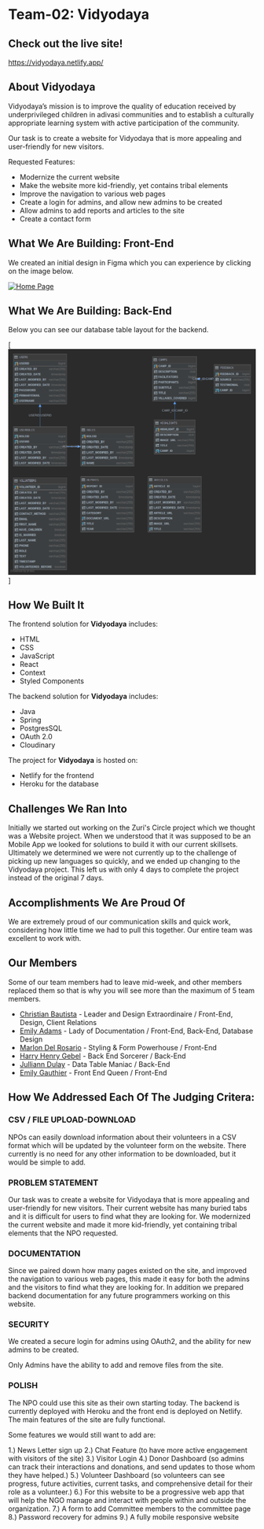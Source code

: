 # Team-02: Vidyodaya

## Check out the live site!

https://vidyodaya.netlify.app/

## About Vidyodaya

Vidyodaya’s mission is to improve the quality of education received by underprivileged children in adivasi communities and to establish a culturally appropriate learning system with active participation of the community.

Our task is to create a website for Vidyodaya that is more appealing and user-friendly for new visitors.

Requested Features:

- Modernize the current website
- Make the website more kid-friendly, yet contains tribal elements
- Improve the navigation to various web pages
- Create a login for admins, and allow new admins to be created
- Allow admins to add reports and articles to the site
- Create a contact form

## What We Are Building: Front-End

We created an initial design in Figma which you can experience by clicking on the image below.

[![Home Page](https://challengepost-s3-challengepost.netdna-ssl.com/photos/production/software_photos/001/294/588/datas/gallery.jpg)](https://www.figma.com/file/8FMdNta6L6CoZy0Z44XeZz/Vidyodaya-Website-Redesign?node-id=1%3A64)

## What We Are Building: Back-End

Below you can see our database table layout for the backend.

[![Database Tables](https://raw.githubusercontent.com/2020-opportunity-hack/Team-02/main/backend/DatabaseSchema.png)]

## How We Built It

The frontend solution for **Vidyodaya** includes:

- HTML
- CSS
- JavaScript
- React
- Context
- Styled Components

The backend solution for **Vidyodaya** includes:

- Java
- Spring
- PostgresSQL
- OAuth 2.0
- Cloudinary

The project for **Vidyodaya** is hosted on:

- Netlify for the frontend
- Heroku for the database

## Challenges We Ran Into

Initially we started out working on the Zuri's Circle project which we
thought was a Website project. When we understood that it was supposed
to be an Mobile App we looked for solutions to build it with our
current skillsets. Ultimately we determined we were not currently up
to the challenge of picking up new languages so quickly, and we ended
up changing to the Vidyodaya project. This left us with only 4 days to
complete the project instead of the original 7 days.

## Accomplishments We Are Proud Of

We are extremely proud of our communication skills and quick work,
considering how little time we had to pull this together. Our entire
team was excellent to work with.

## Our Members

Some of our team members had to leave mid-week, and other members
replaced them so that is why you will see more than the maximum of 5
team members.

- [Christian Bautista](https://www.linkedin.com/in/christianbautista/) - Leader
  and Design Extraordinaire / Front-End, Design, Client Relations
- [Emily Adams](https://www.linkedin.com/in/emilyadamsprofile/) - Lady
  of Documentation / Front-End, Back-End, Database Design
- [Marlon Del Rosario](https://www.linkedin.com/in/mpaolodr/) -
  Styling & Form Powerhouse / Front-End
- [Harry Henry Gebel](https://www.linkedin.com/in/harryhenrygebel/) -
  Back End Sorcerer / Back-End
- [Julliann Dulay](https://www.linkedin.com/in/jullianndulay/) - Data
  Table Maniac / Back-End
- [Emily Gauthier](https://www.linkedin.com/in/emily-gauthier-7013/) -
  Front End Queen / Front-End

## How We Addressed Each Of The Judging Critera:

### CSV / FILE UPLOAD-DOWNLOAD

NPOs can easily download information about their volunteers in a CSV
format which will be updated by the volunteer form on the
website. There currently is no need for any other information to be
downloaded, but it would be simple to add.

### PROBLEM STATEMENT

Our task was to create a website for Vidyodaya that is more appealing
and user-friendly for new visitors. Their current website has many
buried tabs and it is difficult for users to find what they are
looking for. We modernized the current website and made it more
kid-friendly, yet containing tribal elements that the NPO requested.

### DOCUMENTATION

Since we paired down how many pages existed on the site, and improved
the navigation to various web pages, this made it easy for both the
admins and the visitors to find what they are looking for. In
addition we prepared backend documentation for any future programmers
working on this website.

### SECURITY

We created a secure login for admins using OAuth2, and the ability for
new admins to be created.

Only Admins have the ability to add and remove files from the site.

### POLISH

The NPO could use this site as their own starting today. The backend
is currently deployed with Heroku and the front end is deployed on
Netlify. The main features of the site are fully functional.

Some features we would still want to add are:

1.) News Letter sign up
2.) Chat Feature (to have more active engagement with visitors of the site)
3.) Visitor Login
4.) Donor Dashboard (so admins can track their interactions and donations, and send updates to those whom they have helped.)
5.) Volunteer Dashboard (so volunteers can see progress, future activities, current tasks, and comprehensive detail for their role as a volunteer.)
6.) For this website to be a progressive web app that will help the NGO manage and interact with people within and outside the organization.
7.) A form to add Committee members to the committee page
8.) Password recovery for admins
9.) A fully mobile responsive website
